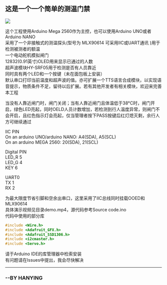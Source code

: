 ## 这是一个一个简单的测温门禁

![](https://github.com/HYMANKAI/Access-control-system/blob/main/Overall%20picture.jpg)

这个工程使用Arduino Mega 2560作为主控，也可以使用Arduino UNO或者Arduino NANO  
采用了一个非接触式的测温探头(型号为 MLX90614 可采用IIC或UART通讯 )用于检测被测者的额温  
一个电动舵机模拟闸门  
12832(0.91英寸)OLED用来显示已通过的人数  
超声波模块HY-SRF05用于检测是否有人员靠近  
同时具有两个LED和一个按键（未在面包板上安装）  
默认串口打印当前温度和超声波的值。亦可扩展一个TTS语言合成模块，以实现语音提示，物质条件不足，留待以后扩展。若有其他开发者有相关模块，欢迎来完善本工程    

当没有人靠近闸门时，闸门关闭；当有人靠近闸门且体温低于38°C时，闸门开启，绿色LED亮起，同时OELD人员计数增加，若检测到行人温度异常，则闸门不会开启，且红色指示灯会亮起，仅当管理者按下PASS按键后红灯熄灭剩，余行人方可继续通过  

IIC PIN  
On an arduino UNO/arduino NANO:       A4(SDA), A5(SCL)  
On an arduino MEGA 2560: 20(SDA), 21(SCL)  

Digital PIN  
LED_R 5  
LED_G 4  
KEY   6  

UART0  
TX 1  
RX 2  

为最大限度节省引脚和空余出串口，这里采用了IIC总线同时挂载OOED和MLX90614  
具体演示视频见目录demo.mp4，源代码参考Source code.ino  
代码中使用的部分库  
```c
#include <Wire.h>
#include <Adafruit_GFX.h>
#include <Adafruit_SSD1306.h> 
#include <i2cmaster.h>
#include <Servo.h>
```
请于Arduino IDE的库管理器中检索安装  
有问题请在Issues中提出，我会尽快解决

---
### --BY HANYING
